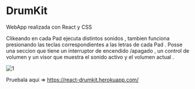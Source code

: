# DrumKit

WebApp realizada con React y CSS

Clikeando en cada Pad ejecuta distintos sonidos , tambien funciona presionando las teclas correspondientes a las letras de cada Pad .
Posse una seccion que tiene un interruptor de encendido /apagado , un control de volumen y un visor que  muestra el sonido activo y el volumen actual .

![1](https://user-images.githubusercontent.com/105124049/192167948-94e648c7-4195-4a0e-9275-bc4e0fbf4fda.png)


Pruebala aqui => https://react-drumkit.herokuapp.com/
